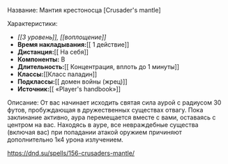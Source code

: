 Название: Мантия крестоносца \[Crusader's mantle] 

Характеристики:
- *[[3 уровень]], [[воплощение]]*
- **Время накладывания:**[[ 1 действие]]
- **Дистанция:**[[ На себя]]
- **Компоненты:** В
- **Длительность:**[[ Концентрация, вплоть до 1 минуты]]
- **Классы:**[[Класс  паладин]]
- **Подклассы:**[[ домен войны (жрец)]]
- **Источник:**[[ «Player's handbook»]]

Описание:
От вас начинает исходить святая сила аурой с радиусом 30 футов, пробуждающая в дружественных существах отвагу. Пока заклинание активно, аура перемещается вместе с вами, оставаясь с центром на вас. Находясь в ауре, все невраждебные существа (включая вас) при попадании атакой оружием причиняют дополнительно 1к4 урона излучением.

https://dnd.su/spells/156-crusaders-mantle/
